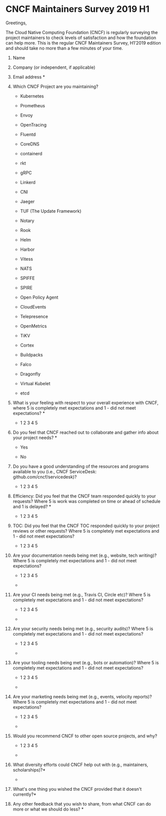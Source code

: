 # CNCF Maintainers Survey 2019 H1

Greetings,

The Cloud Native Computing Foundation (CNCF) is regularly surveying the project maintainers to check levels of satisfaction and how the foundation can help more. This is the regular CNCF Maintainers Survey, H1’2019 edition and should take no more than a few minutes of your time.

1. Name

2. Company (or independent, if applicable)

3. Email address *

4. Which CNCF Project are you maintaining?

    * Kubernetes

    * Prometheus

    * Envoy

    * OpenTracing

    * Fluentd

    * CoreDNS

    * containerd

    * rkt

    * gRPC

    * Linkerd

    * CNI

    * Jaeger

    * TUF (The Update Framework)

    * Notary

    * Rook

    * Helm

    * Harbor

    * Vitess

    * NATS

    * SPIFFE

    * SPIRE

    * Open Policy Agent

    * CloudEvents

    * Telepresence

    * OpenMetrics

    * TiKV

    * Cortex

    * Buildpacks

    * Falco

    * Dragonfly

    * Virtual Kubelet

    * etcd

5. What is your feeling with respect to your overall experience with CNCF, where 5 is completely met expectations and 1 - did not meet expectations? *

    * 1 2 3 4 5

6. Do you feel that CNCF reached out to collaborate and gather info about your project needs? *

    * Yes

    * No

7. Do you have a good understanding of the resources and programs available to you (i.e., CNCF ServiceDesk: github.com/cncf/servicedesk)? 

    * 1 2 3 4 5

8. Efficiency: Did you feel that the CNCF team responded quickly to your requests? Where 5 is work was completed on time or ahead of schedule and 1 is delayed? *

    * 1 2 3 4 5

9. TOC: Did you feel that the CNCF TOC responded quickly to your project reviews or other requests? Where 5 is completely met expectations and 1 - did not meet expectations?

    * 1 2 3 4 5

10. Are your documentation needs being met (e.g., website, tech writing)? Where 5 is completely met expectations and 1 - did not meet expectations?

    * 1 2 3 4 5

    * <free form text>

11. Are your CI needs being met (e.g., Travis CI, Circle etc)? Where 5 is completely met expectations and 1 - did not meet expectations?

    * 1 2 3 4 5

    * <free form text>

12. Are your security needs being met (e.g., security audits)? Where 5 is completely met expectations and 1 - did not meet expectations?

    * 1 2 3 4 5

    * <free form text>

13. Are your tooling needs being met (e.g., bots or automation)? Where 5 is completely met expectations and 1 - did not meet expectations?

    * 1 2 3 4 5

    * <free form text>

14. Are your marketing needs being met (e.g., events, velocity reports)? Where 5 is completely met expectations and 1 - did not meet expectations?

    * 1 2 3 4 5

    * <free form text>

15. Would you recommend CNCF to other open source projects, and why?

    * 1 2 3 4 5

    * <free form text>

16. What diversity efforts could CNCF help out with (e.g., maintainers, scholarships)?*

    * <free form text>

17. What's one thing you wished the CNCF provided that it doesn't currently?*

18. Any other feedback that you wish to share, from what CNCF can do more or what we should do less? *
